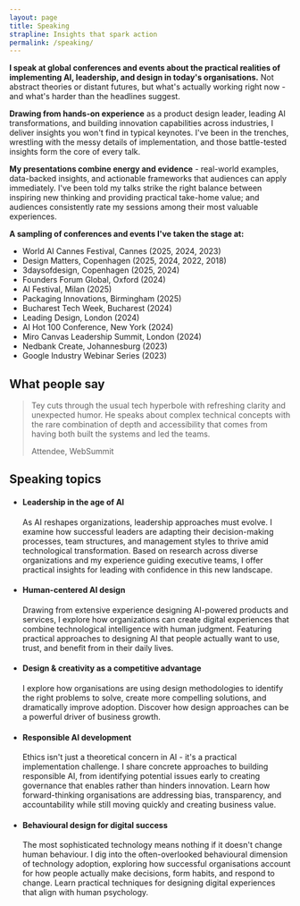 ```yaml
---
layout: page
title: Speaking
strapline: Insights that spark action
permalink: /speaking/
---
```


**I speak at global conferences and events about the practical realities of implementing AI, leadership, and design in today's organisations.** Not abstract theories or distant futures, but what's actually working right now - and what's harder than the headlines suggest.

**Drawing from hands-on experience** as a product design leader, leading AI transformations, and building innovation capabilities across industries, I deliver insights you won't find in typical keynotes. I've been in the trenches, wrestling with the messy details of implementation, and those battle-tested insights form the core of every talk.

**My presentations combine energy and evidence** - real-world examples, data-backed insights, and actionable frameworks that audiences can apply immediately. I've been told my talks strike the right balance between inspiring new thinking and providing practical take-home value; and  audiences consistently rate my sessions among their most valuable experiences.

**A sampling of conferences and events I've taken the stage at:**
- World AI Cannes Festival, Cannes (2025, 2024, 2023)
- Design Matters, Copenhagen (2025, 2024, 2022, 2018)
- 3daysofdesign, Copenhagen (2025, 2024)
- Founders Forum Global, Oxford (2024)
- AI Festival, Milan (2025)
- Packaging Innovations, Birmingham (2025)
- Bucharest Tech Week, Bucharest (2024)
- Leading Design, London (2024)
- AI Hot 100 Conference, New York (2024)
- Miro Canvas Leadership Summit, London (2024)
- Nedbank Create, Johannesburg (2023)
- Google Industry Webinar Series (2023)

## What people say

> Tey cuts through the usual tech hyperbole with refreshing clarity and unexpected humor. He speaks about complex technical concepts with the rare combination of depth and accessibility that comes from having both built the systems and led the teams.
>
> Attendee, WebSummit

## Speaking topics

<ul class="post-list">
	<li>
		<h4>Leadership in the age of AI</h4>
		As AI reshapes organizations, leadership approaches must evolve. I examine how successful leaders are adapting their decision-making processes, team structures, and management styles to thrive amid technological transformation. Based on research across diverse organizations and my experience guiding executive teams, I offer practical insights for leading with confidence in this new landscape.
	</li>
	<li>
		<h4>Human-centered AI design</h4>
		Drawing from extensive experience designing AI-powered products and services, I explore how organizations can create digital experiences that combine technological intelligence with human judgment. Featuring practical approaches to designing AI that people actually want to use, trust, and benefit from in their daily lives.
	</li>
	<li>
		<h4>Design & creativity as a competitive advantage</h4>
		I explore how organisations are using design methodologies to identify the right problems to solve, create more compelling solutions, and dramatically improve adoption. Discover how design approaches can be a powerful driver of business growth.
	</li>
	<li>
		<h4>Responsible AI development</h4>
		Ethics isn't just a theoretical concern in AI - it's a practical implementation challenge. I share concrete approaches to building responsible AI, from identifying potential issues early to creating governance that enables rather than hinders innovation. Learn how forward-thinking organisations are addressing bias, transparency, and accountability while still moving quickly and creating business value.
	</li>
	<li>
		<h4>Behavioural design for digital success</h4>
		The most sophisticated technology means nothing if it doesn't change human behaviour. I dig into the often-overlooked behavioural dimension of technology adoption, exploring how successful organisations account for how people actually make decisions, form habits, and respond to change. Learn practical techniques for designing digital experiences that align with human psychology.
	</li>
</ul>